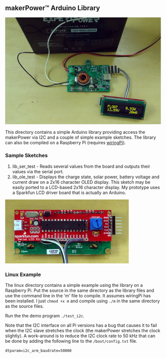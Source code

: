 ## makerPower™ Arduino Library

![OLED Solar Monitor](pictures/lib_oled_test.png)

This directory contains a simple Arduino library providing access the makerPower via I2C and a couple of simple example sketches.  The library can also be compiled on a Raspberry Pi (requires [wiringPi](http://wiringpi.com/download-and-install/)).

### Sample Sketches

1. lib\_ser\_test - Reads several values from the board and outputs their values via the serial port.
2. lib\_ole\_test - Displays the charge state, solar power, battery voltage and current draw on a 2x16 character OLED display.  This sketch may be easily ported to a LCD-based 2x16 character display.  My prototype uses a Sparkfun LCD driver board that is actually an Arduino.

![OLED backside](pictures/oled_back.png)

### Linux Example
The linux directory contains a simple example using the library on a Raspberry Pi.  Put the source in the same directory as the library files and use the command line in the 'm' file to compile.  It assumes wiringPi has been installed. I just ```chmod +x m``` and compile using ```./m``` in the same directory as the source files.

Run the the demo program ```./test_i2c```.

Note that the I2C interface on all Pi versions has a bug that causes it to fail when the I2C slave stretches the clock (the makerPower stretches the clock slightly).  A work-around is to reduce the I2C clock rate to 50 kHz that can be done by adding the following line to the ```/boot/config.txt``` file.

  ```
  dtparam=i2c_arm_baudrate=50000
  ```
  